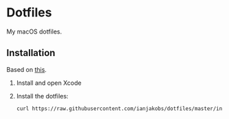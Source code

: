 # Dotfiles

My macOS dotfiles.

## Installation

Based on [this](https://developer.atlassian.com/blog/2016/02/best-way-to-store-dotfiles-git-bare-repo/ "The best way to store your dotfiles: A bare Git repository").

1. Install and open Xcode

2. Install the dotfiles:
    ```sh
    curl https://raw.githubusercontent.com/ianjakobs/dotfiles/master/install/install.sh | sh
    ```
